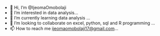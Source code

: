 - 👋 Hi, I’m @IjeomaOmobolaji
- 👀 I’m interested in data analysis...
- 🌱 I’m currently learning data analysis ...
- 💞️ I’m looking to collaborate on excel, python, sql and R programming ...
- 📫 How to reach me ijeomaomobolaji17@gmail.com...

<!---
Ijeomaomobolaji is a ✨ special ✨ repository because its `README.md` (this file) appears on your GitHub profile.
You can click the Preview link to take a look at your changes.
--->
